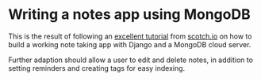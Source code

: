 # Writing a notes app using MongoDB

This is the result of following an 
[excellent tutorial](https://pub.scotch.io/@mwaleh/how-to-build-a-notes-app-using-django-and-mongodb) from [scotch.io](scotch.io)
on how to build a working note taking app with Django and a MongoDB cloud server. 

Further adaption should allow a user to edit and delete notes, in addition to setting reminders and creating tags for easy indexing.
